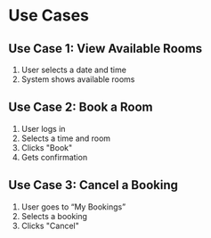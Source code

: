 # Use Cases

## Use Case 1: View Available Rooms
1. User selects a date and time
2. System shows available rooms

## Use Case 2: Book a Room
1. User logs in
2. Selects a time and room
3. Clicks "Book"
4. Gets confirmation

## Use Case 3: Cancel a Booking
1. User goes to “My Bookings”
2. Selects a booking
3. Clicks "Cancel"
